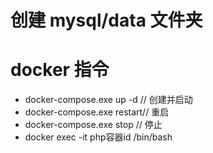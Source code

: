 # 创建 mysql/data 文件夹
# docker 指令
- docker-compose.exe up -d  // 创建并启动
- docker-compose.exe restart// 重启
- docker-compose.exe stop   // 停止
- docker exec -it php容器id /bin/bash

